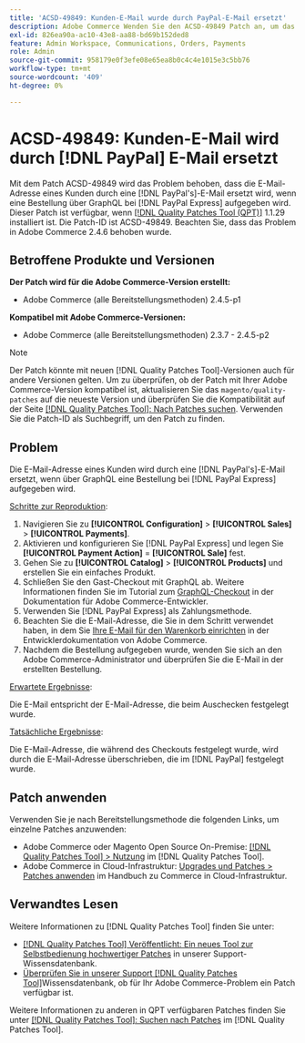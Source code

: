 ```yaml
---
title: 'ACSD-49849: Kunden-E-Mail wurde durch PayPal-E-Mail ersetzt'
description: Adobe Commerce Wenden Sie den ACSD-49849 Patch an, um das Problem zu beheben, bei dem die Kunden-E-Mail durch die PayPal-E-Mail ersetzt wurde, wenn Sie über GraphQL eine Bestellung mit PayPal Express aufgeben.
exl-id: 826ea90a-ac10-43e8-aa88-bd69b152ded8
feature: Admin Workspace, Communications, Orders, Payments
role: Admin
source-git-commit: 958179e0f3efe08e65ea8b0c4c4e1015e3c5bb76
workflow-type: tm+mt
source-wordcount: '409'
ht-degree: 0%

---
```


# ACSD-49849: Kunden-E-Mail wird durch [!DNL PayPal] E-Mail ersetzt

Mit dem Patch ACSD-49849 wird das Problem behoben, dass die E-Mail-Adresse eines Kunden durch eine [!DNL PayPal's]-E-Mail ersetzt wird, wenn eine Bestellung über GraphQL bei [!DNL PayPal Express] aufgegeben wird. Dieser Patch ist verfügbar, wenn [[!DNL Quality Patches Tool (QPT)]](/help/announcements/adobe-commerce-announcements/magento-quality-patches-released-new-tool-to-self-serve-quality-patches.md) 1.1.29 installiert ist. Die Patch-ID ist ACSD-49849. Beachten Sie, dass das Problem in Adobe Commerce 2.4.6 behoben wurde.

## Betroffene Produkte und Versionen

**Der Patch wird für die Adobe Commerce-Version erstellt:**

* Adobe Commerce (alle Bereitstellungsmethoden) 2.4.5-p1

**Kompatibel mit Adobe Commerce-Versionen:**

* Adobe Commerce (alle Bereitstellungsmethoden) 2.3.7 - 2.4.5-p2

>[!NOTE]
>
>Der Patch könnte mit neuen [!DNL Quality Patches Tool]-Versionen auch für andere Versionen gelten. Um zu überprüfen, ob der Patch mit Ihrer Adobe Commerce-Version kompatibel ist, aktualisieren Sie das `magento/quality-patches` auf die neueste Version und überprüfen Sie die Kompatibilität auf der Seite [[!DNL Quality Patches Tool]: Nach Patches suchen](https://experienceleague.adobe.com/tools/commerce-quality-patches/index.html?lang=de). Verwenden Sie die Patch-ID als Suchbegriff, um den Patch zu finden.

## Problem

Die E-Mail-Adresse eines Kunden wird durch eine [!DNL PayPal's]-E-Mail ersetzt, wenn über GraphQL eine Bestellung bei [!DNL PayPal Express] aufgegeben wird.

<u>Schritte zur Reproduktion</u>:

1. Navigieren Sie zu **[!UICONTROL Configuration]** > **[!UICONTROL Sales]** > **[!UICONTROL Payments]**.
1. Aktivieren und konfigurieren Sie [!DNL PayPal Express] und legen Sie **[!UICONTROL Payment Action]** = **[!UICONTROL Sale]** fest.
1. Gehen Sie zu **[!UICONTROL Catalog]** > **[!UICONTROL Products]** und erstellen Sie ein einfaches Produkt.
1. Schließen Sie den Gast-Checkout mit GraphQL ab. Weitere Informationen finden Sie im Tutorial zum [GraphQL-Checkout](https://developer.adobe.com/commerce/webapi/graphql/tutorials/checkout/) in der Dokumentation für Adobe Commerce-Entwickler.
1. Verwenden Sie [!DNL PayPal Express] als Zahlungsmethode.
1. Beachten Sie die E-Mail-Adresse, die Sie in dem Schritt verwendet haben, in dem Sie [Ihre E-Mail für den Warenkorb einrichten](https://developer.adobe.com/commerce/webapi/graphql/tutorials/checkout/set-email-address/) in der Entwicklerdokumentation von Adobe Commerce.
1. Nachdem die Bestellung aufgegeben wurde, wenden Sie sich an den Adobe Commerce-Administrator und überprüfen Sie die E-Mail in der erstellten Bestellung.

<u>Erwartete Ergebnisse</u>:

Die E-Mail entspricht der E-Mail-Adresse, die beim Auschecken festgelegt wurde.

<u>Tatsächliche Ergebnisse</u>:

Die E-Mail-Adresse, die während des Checkouts festgelegt wurde, wird durch die E-Mail-Adresse überschrieben, die im [!DNL PayPal] festgelegt wurde.

## Patch anwenden

Verwenden Sie je nach Bereitstellungsmethode die folgenden Links, um einzelne Patches anzuwenden:

* Adobe Commerce oder Magento Open Source On-Premise: [[!DNL Quality Patches Tool] > Nutzung](https://experienceleague.adobe.com/docs/commerce-operations/tools/quality-patches-tool/usage.html?lang=de) im [!DNL Quality Patches Tool].
* Adobe Commerce in Cloud-Infrastruktur: [Upgrades und Patches > Patches anwenden](https://experienceleague.adobe.com/docs/commerce-cloud-service/user-guide/develop/upgrade/apply-patches.html?lang=de) im Handbuch zu Commerce in Cloud-Infrastruktur.

## Verwandtes Lesen

Weitere Informationen zu [!DNL Quality Patches Tool] finden Sie unter:

* [[!DNL Quality Patches Tool] Veröffentlicht: Ein neues Tool zur Selbstbedienung hochwertiger Patches](/help/announcements/adobe-commerce-announcements/magento-quality-patches-released-new-tool-to-self-serve-quality-patches.md) in unserer Support-Wissensdatenbank.
* [Überprüfen Sie in unserer Support [!DNL Quality Patches Tool]](/help/support-tools/patches-available-in-qpt-tool/check-patch-for-magento-issue-with-magento-quality-patches.md)Wissensdatenbank, ob für Ihr Adobe Commerce-Problem ein Patch verfügbar ist.

Weitere Informationen zu anderen in QPT verfügbaren Patches finden Sie unter [[!DNL Quality Patches Tool]: Suchen nach Patches](https://experienceleague.adobe.com/tools/commerce-quality-patches/index.html?lang=de) im [!DNL Quality Patches Tool].
